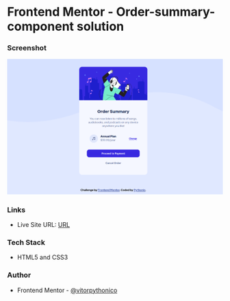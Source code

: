 # Frontend Mentor - Order-summary-component solution

### Screenshot

![Screenshot](./screenshot.png)

### Links
- Live Site URL: [URL](https://vitorpythonico.github.io/frontendmentor-solutions/order-summary-component/)

### Tech Stack
- HTML5 and CSS3

### Author
- Frontend Mentor - [@vitorpythonico](https://www.frontendmentor.io/profile/vitorpythonico)
